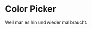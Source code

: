 <script setup>
import ColorPicker from '../components/ColorPicker.vue'
</script>

# Color Picker
Weil man es hin und wieder mal braucht.

<ColorPicker />
